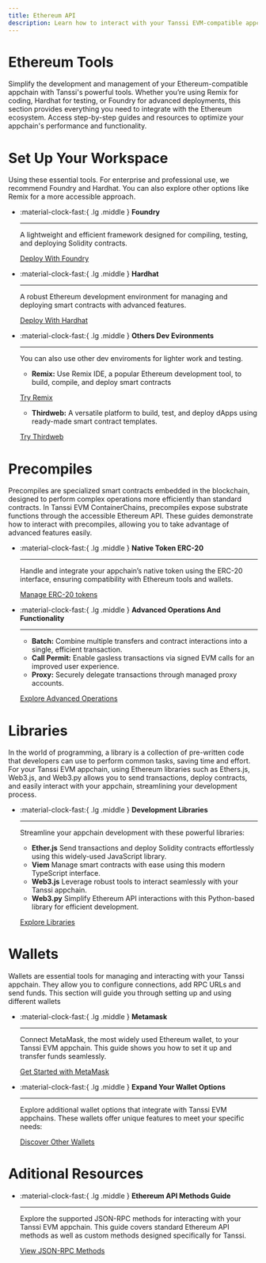 ```yaml
---
title: Ethereum API
description: Learn how to interact with your Tanssi EVM-compatible appchain through the Ethereum API with different Ethereum tools like Remix, Hardhat, Foundry, and more.
---
```


# Ethereum Tools

Simplify the development and management of your Ethereum-compatible appchain with Tanssi's powerful tools. Whether you’re using Remix for coding, Hardhat for testing, or Foundry for advanced deployments, this section provides everything you need to integrate with the Ethereum ecosystem. Access step-by-step guides and resources to optimize your appchain's performance and functionality.

# Set Up Your Workspace

Using these essential tools. For enterprise and professional use, we recommend Foundry and Hardhat. You can also explore other options like Remix for a more accessible approach.

<div class="grid cards" markdown>

-   :material-clock-fast:{ .lg .middle } __Foundry__

    ---
    
    A lightweight and efficient framework designed for compiling, testing, and deploying Solidity contracts.

    [Deploy With Foundry](#) 

-   :material-clock-fast:{ .lg .middle } __Hardhat__

    ---
    
    A robust Ethereum development environment for managing and deploying smart contracts with advanced features.

    [Deploy With Hardhat](#) 

</div>

<div class="grid cards" markdown>

-   :material-clock-fast:{ .lg .middle } __Others Dev Evironments__

    ---
    
    You can also use other dev enviroments for lighter work and testing.
    
    - **Remix:** Use Remix IDE, a popular Ethereum development tool, to build, compile, and deploy smart contracts
      
    [Try Remix](#)  
  
    - **Thirdweb:** A versatile platform to build, test, and deploy dApps using ready-made smart contract templates.
      
    [Try Thirdweb](#) 
    
</div>

# Precompiles

Precompiles are specialized smart contracts embedded in the blockchain, designed to perform complex operations more efficiently than standard contracts. In Tanssi EVM ContainerChains, precompiles expose substrate functions through the accessible Ethereum API. These guides demonstrate how to interact with precompiles, allowing you to take advantage of advanced features easily.

<div class="grid cards" markdown>

-   :material-clock-fast:{ .lg .middle } __Native Token ERC-20__

    ---
    
    Handle and integrate your appchain’s native token using the ERC-20 interface, ensuring compatibility with Ethereum tools and wallets.
      
    [Manage ERC-20 tokens](#)  

-   :material-clock-fast:{ .lg .middle } __Advanced Operations And Functionality__

    ---
    
    - **Batch:** Combine multiple transfers and contract interactions into a single, efficient transaction.
    - **Call Permit:** Enable gasless transactions via signed EVM calls for an improved user experience.
    - **Proxy:** Securely delegate transactions through managed proxy accounts.
      
    [Explore Advanced Operations](#)
</div>

# Libraries

In the world of programming, a library is a collection of pre-written code that developers can use to perform common tasks, saving time and effort. For your Tanssi EVM appchain, using Ethereum libraries such as Ethers.js, Web3.js, and Web3.py allows you to send transactions, deploy contracts, and easily interact with your appchain, streamlining your development process.


<div class="grid cards" markdown>

-   :material-clock-fast:{ .lg .middle } __Development Libraries__

    ---
    Streamline your appchain development with these powerful libraries:  

    - **Ether.js** Send transactions and deploy Solidity contracts effortlessly using this widely-used JavaScript library.
    - **Viem** Manage smart contracts with ease using this modern TypeScript interface.
    - **Web3.js** Leverage robust tools to interact seamlessly with your Tanssi appchain.
    - **Web3.py** Simplify Ethereum API interactions with this Python-based library for efficient development.
 
    [Explore Libraries](#) 

</div>

# Wallets 

Wallets are essential tools for managing and interacting with your Tanssi appchain. They allow you to configure connections, add RPC URLs and send funds. This section will guide you through setting up and using different wallets

<div class="grid cards" markdown>

-   :material-clock-fast:{ .lg .middle } __Metamask__

    ---
    
    Connect MetaMask, the most widely used Ethereum wallet, to your Tanssi EVM appchain. This guide shows you how to set it up and transfer funds seamlessly.
      
    [Get Started with MetaMask](#)  

-   :material-clock-fast:{ .lg .middle } __Expand Your Wallet Options__

    ---
    Explore additional wallet options that integrate with Tanssi EVM appchains. These wallets offer unique features to meet your specific needs:
    
    
    [Discover Other Wallets](#)
    
</div>

# Aditional Resources

<div class="grid cards" markdown>

-   :material-clock-fast:{ .lg .middle } __Ethereum API Methods Guide__

    ---
    
    Explore the supported JSON-RPC methods for interacting with your Tanssi EVM appchain. This guide covers standard Ethereum API methods as well as custom methods designed specifically for Tanssi.
      
    [View JSON-RPC Methods](#)  

</div>